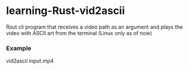 # learning-Rust-vid2ascii
Rsut cli program that receives a video path as an argument and plays the video with ASCII art from the terminal (Linux only as of now) 

### Example
vid2ascii input.mp4
